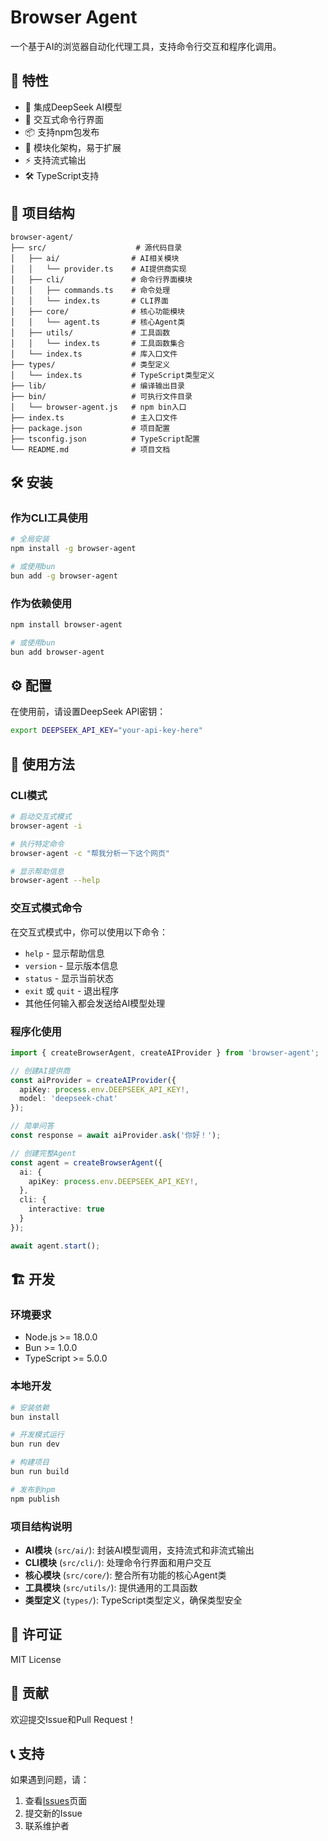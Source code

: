 # Browser Agent

一个基于AI的浏览器自动化代理工具，支持命令行交互和程序化调用。

## 🚀 特性

- 🤖 集成DeepSeek AI模型
- 💬 交互式命令行界面
- 📦 支持npm包发布
- 🔧 模块化架构，易于扩展
- ⚡ 支持流式输出
- 🛠️ TypeScript支持

## 📁 项目结构

```
browser-agent/
├── src/                    # 源代码目录
│   ├── ai/                # AI相关模块
│   │   └── provider.ts    # AI提供商实现
│   ├── cli/               # 命令行界面模块
│   │   ├── commands.ts    # 命令处理
│   │   └── index.ts       # CLI界面
│   ├── core/              # 核心功能模块
│   │   └── agent.ts       # 核心Agent类
│   ├── utils/             # 工具函数
│   │   └── index.ts       # 工具函数集合
│   └── index.ts           # 库入口文件
├── types/                 # 类型定义
│   └── index.ts           # TypeScript类型定义
├── lib/                   # 编译输出目录
├── bin/                   # 可执行文件目录
│   └── browser-agent.js   # npm bin入口
├── index.ts               # 主入口文件
├── package.json           # 项目配置
├── tsconfig.json          # TypeScript配置
└── README.md              # 项目文档
```

## 🛠️ 安装

### 作为CLI工具使用

```bash
# 全局安装
npm install -g browser-agent

# 或使用bun
bun add -g browser-agent
```

### 作为依赖使用

```bash
npm install browser-agent

# 或使用bun
bun add browser-agent
```

## ⚙️ 配置

在使用前，请设置DeepSeek API密钥：

```bash
export DEEPSEEK_API_KEY="your-api-key-here"
```

## 📖 使用方法

### CLI模式

```bash
# 启动交互式模式
browser-agent -i

# 执行特定命令
browser-agent -c "帮我分析一下这个网页"

# 显示帮助信息
browser-agent --help
```

### 交互式模式命令

在交互式模式中，你可以使用以下命令：

- `help` - 显示帮助信息
- `version` - 显示版本信息
- `status` - 显示当前状态
- `exit` 或 `quit` - 退出程序
- 其他任何输入都会发送给AI模型处理

### 程序化使用

```typescript
import { createBrowserAgent, createAIProvider } from 'browser-agent';

// 创建AI提供商
const aiProvider = createAIProvider({
  apiKey: process.env.DEEPSEEK_API_KEY!,
  model: 'deepseek-chat'
});

// 简单问答
const response = await aiProvider.ask('你好！');

// 创建完整Agent
const agent = createBrowserAgent({
  ai: {
    apiKey: process.env.DEEPSEEK_API_KEY!,
  },
  cli: {
    interactive: true
  }
});

await agent.start();
```

## 🏗️ 开发

### 环境要求

- Node.js >= 18.0.0
- Bun >= 1.0.0
- TypeScript >= 5.0.0

### 本地开发

```bash
# 安装依赖
bun install

# 开发模式运行
bun run dev

# 构建项目
bun run build

# 发布到npm
npm publish
```

### 项目结构说明

- **AI模块** (`src/ai/`): 封装AI模型调用，支持流式和非流式输出
- **CLI模块** (`src/cli/`): 处理命令行界面和用户交互
- **核心模块** (`src/core/`): 整合所有功能的核心Agent类
- **工具模块** (`src/utils/`): 提供通用的工具函数
- **类型定义** (`types/`): TypeScript类型定义，确保类型安全

## 📄 许可证

MIT License

## 🤝 贡献

欢迎提交Issue和Pull Request！

## 📞 支持

如果遇到问题，请：

1. 查看[Issues](../../issues)页面
2. 提交新的Issue
3. 联系维护者
